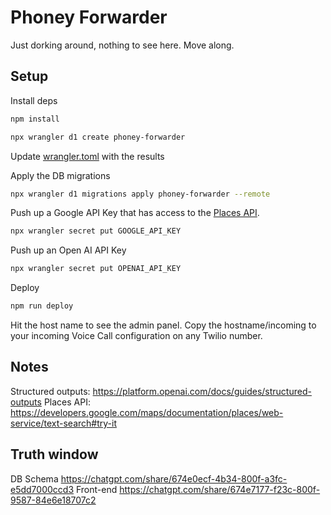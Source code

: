 # Phoney Forwarder

Just dorking around, nothing to see here. Move along.

## Setup

Install deps

```bash
npm install
```

```bash
npx wrangler d1 create phoney-forwarder
```

Update [wrangler.toml](./wrangler.toml) with the results

Apply the DB migrations

```bash
npx wrangler d1 migrations apply phoney-forwarder --remote
```

Push up a Google API Key that has access to the [Places API](https://developers.google.com/maps/documentation/places/web-service/overview).

```bash
npx wrangler secret put GOOGLE_API_KEY
```

Push up an Open AI API Key

```bash
npx wrangler secret put OPENAI_API_KEY
```

Deploy

```bash
npm run deploy
```

Hit the host name to see the admin panel. Copy the hostname/incoming to your incoming Voice Call configuration on any Twilio number.


## Notes
Structured outputs: https://platform.openai.com/docs/guides/structured-outputs
Places API: https://developers.google.com/maps/documentation/places/web-service/text-search#try-it


## Truth window
DB Schema https://chatgpt.com/share/674e0ecf-4b34-800f-a3fc-e5dd7000ccd3
Front-end https://chatgpt.com/share/674e7177-f23c-800f-9587-84e6e18707c2
